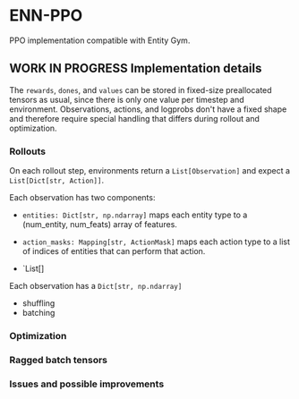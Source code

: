 # ENN-PPO

PPO implementation compatible with Entity Gym.





## WORK IN PROGRESS Implementation details

The `rewards`, `dones`, and `values` can be stored in fixed-size preallocated tensors
as usual, since there is only one value per timestep and environment.
Observations, actions, and logprobs don't have a fixed shape and therefore require
special handling that differs during rollout and optimization.

### Rollouts

On each rollout step, environments return a `List[Observation]` and expect a `List[Dict[str, Action]]`.

Each observation has two components:

- `entities: Dict[str, np.ndarray]` maps each entity type to a (num_entity, num_feats) array of features.
- `action_masks: Mapping[str, ActionMask]` maps each action type to a list of indices of entities that can perform that action.

- `List[]

Each observation has a `Dict[str, np.ndarray]` 
- shuffling
- batching

### Optimization



### Ragged batch tensors



### Issues and possible improvements 


